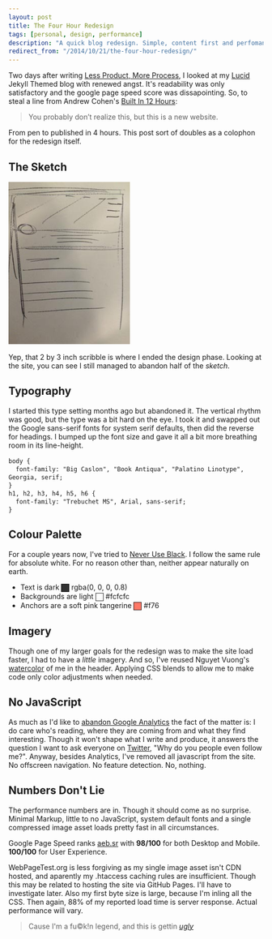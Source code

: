 ```yaml
---
layout: post
title: The Four Hour Redesign
tags: [personal, design, performance]
description: "A quick blog redesign. Simple, content first and perfomance focussed."
redirect_from: "/2014/10/21/the-four-hour-redesign/"
---
```


Two days after writing [Less Product, More Process], I looked at my [Lucid] Jekyll Themed blog with renewed angst. It's readability was only satisfactory and the google page speed score was dissapointing. So, to steal a line from Andrew Cohen's [Built In 12 Hours]:

> You probably don’t realize this, but this is a new website.

From pen to published in 4 hours. This post sort of doubles as a colophon for the redesign itself.

## The Sketch

![](/assets/media/pre-four-hour-sketch.jpg)

Yep, that 2 by 3 inch scribble is where I ended the design phase. Looking at the site, you can see I still managed to abandon half of the *sketch*.

## Typography

I started this type setting months ago but abandoned it. The vertical rhythm was good, but the type was a bit hard on the eye. I took it and swapped out the Google sans-serif fonts for system serif defaults, then did the reverse for headings. I bumped up the font size and gave it all a bit more breathing room in its line-height.

    body {
      font-family: "Big Caslon", "Book Antiqua", "Palatino Linotype", Georgia, serif;
    }
    h1, h2, h3, h4, h5, h6 {
      font-family: "Trebuchet MS", Arial, sans-serif;
    }

## Colour Palette

<style>
  .color {
    display: inline-block;
    width: 1em;
    height: 1em;
    vertical-align: middle;
    border: 1px solid rgba(0, 0, 0, 0.8);
  }
  .white {
    background: #fcfcfc;
  }
  .black {
    background: rgba(0, 0, 0, 0.8);
  }
  .tangerine {
    background: #f76;
  }
</style>

For a couple years now, I've tried to [Never Use Black]. I follow the same rule for absolute white. For no reason other than, neither appear naturally on earth.

- Text is dark <span class="color black"></span> rgba(0, 0, 0, 0.8)
- Backgrounds are light <span class="color white"></span> #fcfcfc
- Anchors are a soft pink tangerine <span class="color tangerine"></span> #f76

## Imagery

Though one of my larger goals for the redesign was to make the site load faster, I had to have a *little* imagery. And so, I've reused Nguyet Vuong's [watercolor] of me in the header. Applying CSS blends to allow me to make code only color adjustments when needed.

## No JavaScript

As much as I'd like to [abandon Google Analytics] the fact of the matter is: I do care who's reading, where they are coming from and what they find interesting. Though it won't shape what I write and produce, it answers the question I want to ask everyone on [Twitter], "Why do you people even follow me?". Anyway, besides Analytics, I've removed all javascript from the site. No offscreen navigation. No feature detection. No, nothing.

## Numbers Don't Lie

The performance numbers are in. Though it should come as no surprise. Minimal Markup, little to no JavaScript, system default fonts and a single compressed image asset loads pretty fast in all circumstances.

Google Page Speed ranks [aeb.sr] with **98/100** for both Desktop and Mobile. **100/100** for User Experience.

WebPageTest.org is less forgiving as my single image asset isn't CDN hosted, and aparently my .htaccess caching rules are insufficient. Though this may be related to hosting the site via GitHub Pages. I'll have to investigate later. Also my first byte size is large, because I'm inling all the CSS. Then again, 88% of my reported load time is server response. Actual performance will vary.

> Cause I'm a fu&copy;k!n legend, and this is gettin *[ugly]*

[Less Product, More Process]: /2014/10/14/less-product-more-process/
[Lucid]: /lucid-jekyll-theme
[Built In 12 Hours]: http://imandrewcohen.com/journal/Built-in-12-Hours/
[Never Use Black]: http://ianstormtaylor.com/design-tip-never-use-black/
[Watercolor]: https://www.flickr.com/photos/nguyet/8148272632/in/set-72157625963624595
[twitter]: http://twitter.com/aebsr
[Ugly]: http://rap.genius.com/Bubba-sparxxx-ugly-lyrics
[Abandon Google Analytics]: http://sixtwothree.org/blog/abandoning-google-analytics
[aeb.sr]: http://aeb.sr
